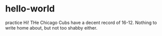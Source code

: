 # hello-world
practice
Hi!  THe Chicago Cubs have a decent record of 16-12.  Nothing to write home about, but not too shabby either.
